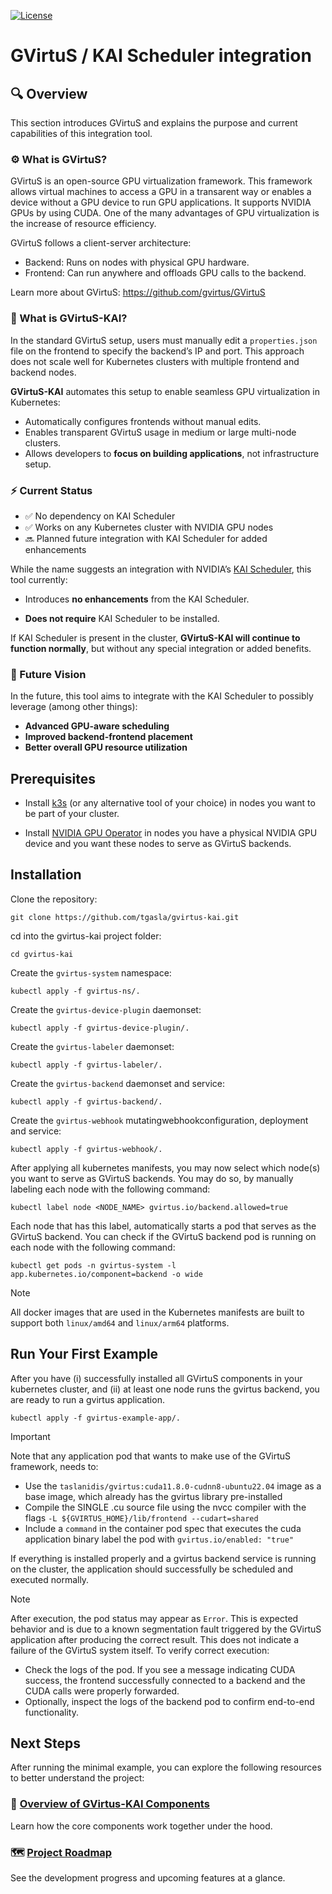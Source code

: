 [![License](https://img.shields.io/badge/License-Apache_2.0-blue.svg)](LICENSE)
# GVirtuS / KAI Scheduler integration

## 🔍 Overview

This section introduces GVirtuS and explains the purpose and current capabilities of this integration tool.

### ⚙️ What is GVirtuS?

GVirtuS is an open-source GPU virtualization framework. This framework allows virtual machines to access a GPU in a transarent way or enables a device without a GPU device to run GPU applications. It supports NVIDIA GPUs by using CUDA. One of the many advantages of GPU virtualization is the increase of resource efficiency.

GVirtuS follows a client-server architecture:
- Backend: Runs on nodes with physical GPU hardware.
- Frontend: Can run anywhere and offloads GPU calls to the backend.

Learn more about GVirtuS: https://github.com/gvirtus/GVirtuS

### 🚀 What is GVirtuS-KAI?

In the standard GVirtuS setup, users must manually edit a `properties.json` file on the frontend to specify the backend’s IP and port. This approach does not scale well for Kubernetes clusters with multiple frontend and backend nodes.

**GVirtuS-KAI** automates this setup to enable seamless GPU virtualization in Kubernetes:

- Automatically configures frontends without manual edits.
- Enables transparent GVirtuS usage in medium or large multi-node clusters.
- Allows developers to **focus on building applications**, not infrastructure setup.

### ⚡ Current Status

- ✅ No dependency on KAI Scheduler
- ✅ Works on any Kubernetes cluster with NVIDIA GPU nodes
- 🔜 Planned future integration with KAI Scheduler for added enhancements

While the name suggests an integration with NVIDIA’s [KAI Scheduler](https://github.com/NVIDIA/KAI-Scheduler), this tool currently:

- Introduces **no enhancements** from the KAI Scheduler.

- **Does not require** KAI Scheduler to be installed.

If KAI Scheduler is present in the cluster, **GVirtuS-KAI will continue to function normally**, but without any special integration or added benefits.

### 🌟 Future Vision
In the future, this tool aims to integrate with the KAI Scheduler to possibly leverage (among other things):

- **Advanced GPU-aware scheduling**
- **Improved backend-frontend placement**
- **Better overall GPU resource utilization**
  

## Prerequisites

- Install [k3s](https://docs.k3s.io/installation) (or any alternative tool of your choice) in nodes you want to be part of your cluster.

- Install [NVIDIA GPU Operator](https://docs.nvidia.com/datacenter/cloud-native/gpu-operator/latest/getting-started.html) in nodes you have a physical NVIDIA GPU device and you want these nodes to serve as GVirtuS backends.


## Installation

Clone the repository:

```
git clone https://github.com/tgasla/gvirtus-kai.git
```

cd into the gvirtus-kai project folder:

```
cd gvirtus-kai
```

Create the `gvirtus-system` namespace:

```
kubectl apply -f gvirtus-ns/.
```

Create the `gvirtus-device-plugin` daemonset:

```
kubectl apply -f gvirtus-device-plugin/.
```

Create the `gvirtus-labeler` daemonset:

```
kubectl apply -f gvirtus-labeler/.
```

Create the `gvirtus-backend` daemonset and service:

```
kubectl apply -f gvirtus-backend/.
```

Create the `gvirtus-webhook` mutatingwebhookconfiguration, deployment and service:

```
kubectl apply -f gvirtus-webhook/.
```

After applying all kubernetes manifests, you may now select which node(s) you want to serve as GVirtuS backends. You may do so, by manually labeling each node with the following command:

```
kubectl label node <NODE_NAME> gvirtus.io/backend.allowed=true
```

Each node that has this label, automatically starts a pod that serves as the GVirtuS backend. You can check if the GVirtuS backend pod is running on each node with the following command:

```
kubectl get pods -n gvirtus-system -l app.kubernetes.io/component=backend -o wide
```

> [!NOTE]
> All docker images that are used in the Kubernetes manifests are built to support both `linux/amd64` and `linux/arm64` platforms.

## Run Your First Example

After you have (i) successfully installed all GVirtuS components in your kubernetes cluster, and (ii) at least one node runs the gvirtus backend, you are ready to run a gvirtus application.

```
kubectl apply -f gvirtus-example-app/.
```

> [!IMPORTANT]
> Note that any application pod that wants to make use of the GVirtuS framework, needs to:
> - Use the `taslanidis/gvirtus:cuda11.8.0-cudnn8-ubuntu22.04` image as a base image, which already has the gvirtus library pre-installed
> - Compile the SINGLE .cu source file using the nvcc compiler with the flags `-L ${GVIRTUS_HOME}/lib/frontend --cudart=shared`
> - Include a `command` in the container pod spec that executes the cuda application binary
> label the pod with `gvirtus.io/enabled: "true"`

If everything is installed properly and a gvirtus backend service is running on the cluster, the application should successfully be scheduled and executed normally.

> [!NOTE]
> After execution, the pod status may appear as `Error`. This is expected behavior and is due to a known segmentation fault triggered by the GVirtuS application after producing the correct result. This does not indicate a failure of the GVirtuS system itself. To verify correct execution:
> - Check the logs of the pod. If you see a message indicating CUDA success, the frontend successfully connected to a backend and the CUDA calls were properly forwarded.
> - Optionally, inspect the logs of the backend pod to confirm end-to-end functionality.

## Next Steps

After running the minimal example, you can explore the following resources to better understand the project:

### 📘 [Overview of GVirtus-KAI Components](docs/components.md)
Learn how the core components work together under the hood.

### 🗺️ [Project Roadmap](docs/roadmap.md)
See the development progress and upcoming features at a glance.
